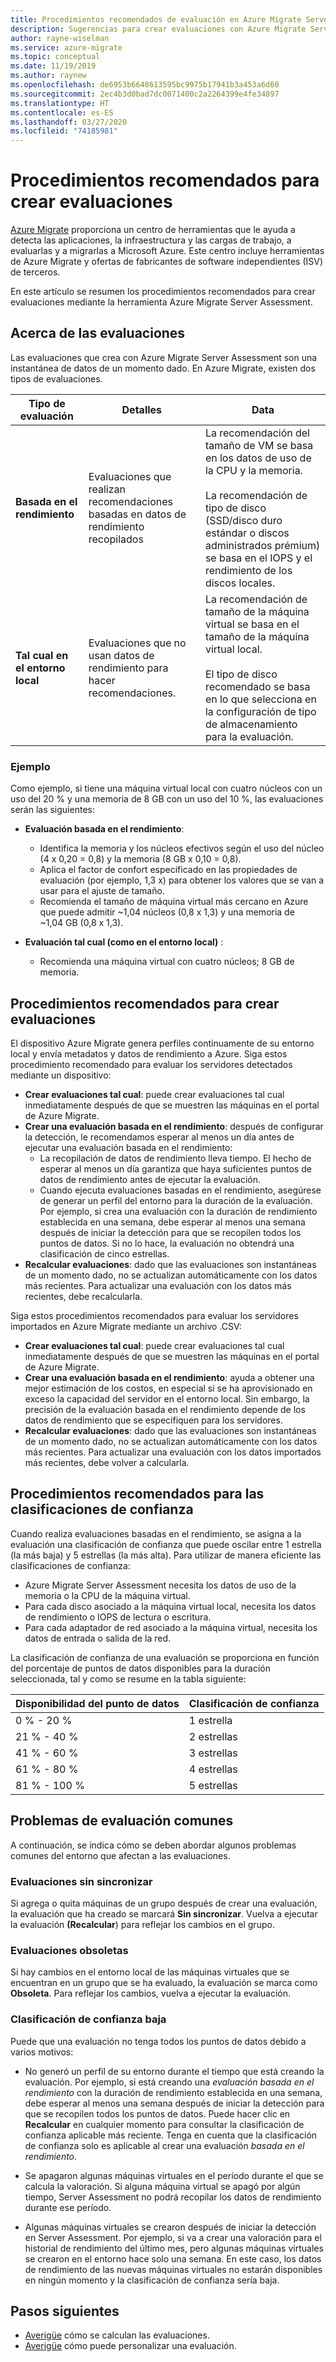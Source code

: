```yaml
---
title: Procedimientos recomendados de evaluación en Azure Migrate Server Assessment
description: Sugerencias para crear evaluaciones con Azure Migrate Server Assessment.
author: rayne-wiselman
ms.service: azure-migrate
ms.topic: conceptual
ms.date: 11/19/2019
ms.author: raynew
ms.openlocfilehash: de6953b6648613595bc9975b17941b3a453a6d60
ms.sourcegitcommit: 2ec4b3d0bad7dc0071400c2a2264399e4fe34897
ms.translationtype: HT
ms.contentlocale: es-ES
ms.lasthandoff: 03/27/2020
ms.locfileid: "74185981"
---
```

# <a name="best-practices-for-creating-assessments"></a>Procedimientos recomendados para crear evaluaciones

[Azure Migrate](migrate-overview.md) proporciona un centro de herramientas que le ayuda a detecta las aplicaciones, la infraestructura y las cargas de trabajo, a evaluarlas y a migrarlas a Microsoft Azure. Este centro incluye herramientas de Azure Migrate y ofertas de fabricantes de software independientes (ISV) de terceros.

En este artículo se resumen los procedimientos recomendados para crear evaluaciones mediante la herramienta Azure Migrate Server Assessment.

## <a name="about-assessments"></a>Acerca de las evaluaciones

Las evaluaciones que crea con Azure Migrate Server Assessment son una instantánea de datos de un momento dado. En Azure Migrate, existen dos tipos de evaluaciones.

**Tipo de evaluación** | **Detalles** | **Data**
--- | --- | ---
**Basada en el rendimiento** | Evaluaciones que realizan recomendaciones basadas en datos de rendimiento recopilados | La recomendación del tamaño de VM se basa en los datos de uso de la CPU y la memoria.<br/><br/> La recomendación de tipo de disco (SSD/disco duro estándar o discos administrados prémium) se basa en el IOPS y el rendimiento de los discos locales.
**Tal cual en el entorno local** | Evaluaciones que no usan datos de rendimiento para hacer recomendaciones. | La recomendación de tamaño de la máquina virtual se basa en el tamaño de la máquina virtual local.<br/><br> El tipo de disco recomendado se basa en lo que selecciona en la configuración de tipo de almacenamiento para la evaluación.

### <a name="example"></a>Ejemplo
Como ejemplo, si tiene una máquina virtual local con cuatro núcleos con un uso del 20 % y una memoria de 8 GB con un uso del 10 %, las evaluaciones serán las siguientes:

- **Evaluación basada en el rendimiento**:
    - Identifica la memoria y los núcleos efectivos según el uso del núcleo (4 x 0,20 = 0,8) y la memoria (8 GB x 0,10 = 0,8).
    - Aplica el factor de confort especificado en las propiedades de evaluación (por ejemplo, 1,3 x) para obtener los valores que se van a usar para el ajuste de tamaño. 
    - Recomienda el tamaño de máquina virtual más cercano en Azure que puede admitir ~1,04 núcleos (0,8 x 1,3) y una memoria de ~1,04 GB (0,8 x 1,3).

- **Evaluación tal cual (como en el entorno local)** :
    -  Recomienda una máquina virtual con cuatro núcleos; 8 GB de memoria.

## <a name="best-practices-for-creating-assessments"></a>Procedimientos recomendados para crear evaluaciones

El dispositivo Azure Migrate genera perfiles continuamente de su entorno local y envía metadatos y datos de rendimiento a Azure. Siga estos procedimiento recomendado para evaluar los servidores detectados mediante un dispositivo:

- **Crear evaluaciones tal cual**: puede crear evaluaciones tal cual inmediatamente después de que se muestren las máquinas en el portal de Azure Migrate.
- **Crear una evaluación basada en el rendimiento**: después de configurar la detección, le recomendamos esperar al menos un día antes de ejecutar una evaluación basada en el rendimiento:
    - La recopilación de datos de rendimiento lleva tiempo. El hecho de esperar al menos un día garantiza que haya suficientes puntos de datos de rendimiento antes de ejecutar la evaluación.
    - Cuando ejecuta evaluaciones basadas en el rendimiento, asegúrese de generar un perfil del entorno para la duración de la evaluación. Por ejemplo, si crea una evaluación con la duración de rendimiento establecida en una semana, debe esperar al menos una semana después de iniciar la detección para que se recopilen todos los puntos de datos. Si no lo hace, la evaluación no obtendrá una clasificación de cinco estrellas.
- **Recalcular evaluaciones**: dado que las evaluaciones son instantáneas de un momento dado, no se actualizan automáticamente con los datos más recientes. Para actualizar una evaluación con los datos más recientes, debe recalcularla.

Siga estos procedimientos recomendados para evaluar los servidores importados en Azure Migrate mediante un archivo .CSV:

- **Crear evaluaciones tal cual**: puede crear evaluaciones tal cual inmediatamente después de que se muestren las máquinas en el portal de Azure Migrate.
- **Crear una evaluación basada en el rendimiento**: ayuda a obtener una mejor estimación de los costos, en especial si se ha aprovisionado en exceso la capacidad del servidor en el entorno local. Sin embargo, la precisión de la evaluación basada en el rendimiento depende de los datos de rendimiento que se especifiquen para los servidores. 
- **Recalcular evaluaciones**: dado que las evaluaciones son instantáneas de un momento dado, no se actualizan automáticamente con los datos más recientes. Para actualizar una evaluación con los datos importados más recientes, debe volver a calcularla.

## <a name="best-practices-for-confidence-ratings"></a>Procedimientos recomendados para las clasificaciones de confianza

Cuando realiza evaluaciones basadas en el rendimiento, se asigna a la evaluación una clasificación de confianza que puede oscilar entre 1 estrella (la más baja) y 5 estrellas (la más alta). Para utilizar de manera eficiente las clasificaciones de confianza:
- Azure Migrate Server Assessment necesita los datos de uso de la memoria o la CPU de la máquina virtual.
- Para cada disco asociado a la máquina virtual local, necesita los datos de rendimiento o IOPS de lectura o escritura.
- Para cada adaptador de red asociado a la máquina virtual, necesita los datos de entrada o salida de la red.

La clasificación de confianza de una evaluación se proporciona en función del porcentaje de puntos de datos disponibles para la duración seleccionada, tal y como se resume en la tabla siguiente:

   **Disponibilidad del punto de datos** | **Clasificación de confianza**
   --- | ---
   0 % - 20 % | 1 estrella
   21 % - 40 % | 2 estrellas
   41 % - 60 % | 3 estrellas
   61 % - 80 % | 4 estrellas
   81 % - 100 % | 5 estrellas


## <a name="common-assessment-issues"></a>Problemas de evaluación comunes

A continuación, se indica cómo se deben abordar algunos problemas comunes del entorno que afectan a las evaluaciones.

###  <a name="out-of-sync-assessments"></a>Evaluaciones sin sincronizar

Si agrega o quita máquinas de un grupo después de crear una evaluación, la evaluación que ha creado se marcará **Sin sincronizar**. Vuelva a ejecutar la evaluación **(Recalcular**) para reflejar los cambios en el grupo.

### <a name="outdated-assessments"></a>Evaluaciones obsoletas

Si hay cambios en el entorno local de las máquinas virtuales que se encuentran en un grupo que se ha evaluado, la evaluación se marca como **Obsoleta**. Para reflejar los cambios, vuelva a ejecutar la evaluación.

### <a name="low-confidence-rating"></a>Clasificación de confianza baja

Puede que una evaluación no tenga todos los puntos de datos debido a varios motivos:

- No generó un perfil de su entorno durante el tiempo que está creando la evaluación. Por ejemplo, si está creando una *evaluación basada en el rendimiento* con la duración de rendimiento establecida en una semana, debe esperar al menos una semana después de iniciar la detección para que se recopilen todos los puntos de datos. Puede hacer clic en **Recalcular** en cualquier momento para consultar la clasificación de confianza aplicable más reciente. Tenga en cuenta que la clasificación de confianza solo es aplicable al crear una evaluación *basada en el rendimiento*.

- Se apagaron algunas máquinas virtuales en el período durante el que se calcula la valoración. Si alguna máquina virtual se apagó por algún tiempo, Server Assessment no podrá recopilar los datos de rendimiento durante ese período.

- Algunas máquinas virtuales se crearon después de iniciar la detección en Server Assessment. Por ejemplo, si va a crear una valoración para el historial de rendimiento del último mes, pero algunas máquinas virtuales se crearon en el entorno hace solo una semana. En este caso, los datos de rendimiento de las nuevas máquinas virtuales no estarán disponibles en ningún momento y la clasificación de confianza sería baja.


## <a name="next-steps"></a>Pasos siguientes

- [Averigüe](concepts-assessment-calculation.md) cómo se calculan las evaluaciones.
- [Averigüe](how-to-modify-assessment.md) cómo puede personalizar una evaluación.
